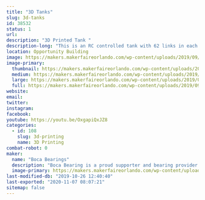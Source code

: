 ```yaml
---
title: "3D Tanks"
slug: 3d-tanks
id: 38532
status: 1
url: 
description: "3D Printed Tank "
description-long: "This is an RC controlled tank with 62 links in each track.  Each side has 3 very complex suspension assemblies. Weighting at 12 lbs this is one of the largest 3-D printed projects printed at Boca Bearings."
location: Opportunity Building
image: https://makers.makerfaireorlando.com/wp-content/uploads/2019/09/20190604_142156-576x1024.jpg
image-primary:
  thumbnail: https://makers.makerfaireorlando.com/wp-content/uploads/2019/09/20190604_142156-150x150.jpg
  medium: https://makers.makerfaireorlando.com/wp-content/uploads/2019/09/20190604_142156-169x300.jpg
  large: https://makers.makerfaireorlando.com/wp-content/uploads/2019/09/20190604_142156-576x1024.jpg
  full: https://makers.makerfaireorlando.com/wp-content/uploads/2019/09/20190604_142156.jpg
website: 
email: 
twitter: 
instagram: 
facebook: 
youtube: https://youtu.be/OxgapiQxJZ8
categories:
  - id: 108
    slug: 3d-printing
    name: 3D Printing
combat-robot: 0
maker:
  name: "Boca Bearings"
  description: "Boca Bearing is a proud supporter and bearing provider for makers all over the world. Based in South Florida, Boca Bearings provides all types of bearings for robotics, remote-controlled aircraft, 3D printers, industrial equipment- you name it! If it rotates, it probably has our bearing inside of it! "
  image-primary: https://makers.makerfaireorlando.com/wp-content/uploads/2015/08/BocaBearings-Logo-Tagline-1024x427.jpg
last-modified-db: "2019-10-26 12:40:40"
last-exported: "2020-11-07 08:07:21"
sitemap: false
---
```

